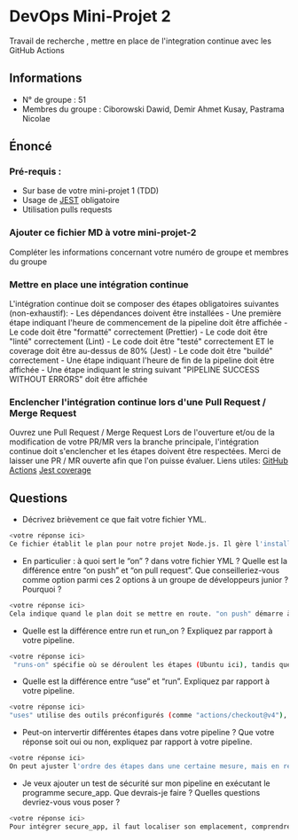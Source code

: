 # DevOps Mini-Projet 2
Travail de recherche , mettre en place de l'integration continue avec les GitHub Actions

## Informations
-   N° de groupe : 51
-   Membres du groupe : Ciborowski Dawid, Demir Ahmet Kusay, Pastrama Nicolae

## Énoncé
### Pré-requis :
-   Sur base de votre mini-projet 1 (TDD)
-   Usage de [JEST](https://jestjs.io/docs/getting-started) obligatoire
-   Utilisation pulls requests

### Ajouter ce fichier MD à votre mini-projet-2
Compléter les informations concernant votre numéro de groupe et membres du groupe

### Mettre en place une intégration continue
L'intégration continue doit se composer des étapes obligatoires suivantes (non-exhaustif):
    - Les dépendances doivent être installées
    - Une première étape indiquant l'heure de commencement de la pipeline doit être affichée
    - Le code doit être "formatté" correctement (Prettier)
    - Le code doit être "linté" correctement (Lint)
    - Le code doit être "testé" correctement ET le coverage doit être au-dessus de 80% (Jest)
    - Le code doit être "buildé" correctement
    - Une étape indiquant l'heure de fin de la pipeline doit être affichée
    - Une étape indiquant le string suivant "PIPELINE SUCCESS WITHOUT ERRORS" doit être affichée

### Enclencher l'intégration continue lors d'une Pull Request / Merge Request
Ouvrez une Pull Request / Merge Request
Lors de l'ouverture et/ou de la modification de votre PR/MR vers la branche principale, l'intégration continue doit s'enclencher et les étapes doivent être respectées.
Merci de laisser une PR / MR ouverte afin que l'on puisse évaluer.
Liens utiles:
[GitHub Actions](https://docs.github.com/fr/actions)
[Jest coverage](https://www.valentinog.com/blog/jest-coverage/)

## Questions
-   Décrivez brièvement ce que fait votre fichier YML.

```bash
<votre réponse ici>
Ce fichier établit le plan pour notre projet Node.js. Il gère l'installation des éléments nécessaires, vérifie le style du code (Prettier, ESLint) et note le début et la fin du processus.
```
-   En particulier : à quoi sert le “on” ? dans votre fichier YML ? Quelle est la différence entre “on push” et “on pull request”. Que conseilleriez-vous comme option parmi ces 2 options à un groupe de développeurs junior ? Pourquoi ?
```bash
<votre réponse ici>
Cela indique quand le plan doit se mettre en route. "on push" démarre à chaque fois qu'il y a des modifications, "on pull_request" lorsqu'on propose une fusion. Pour les débutants, commencer par "on pull_request" est plus sûr, car ça permet de vérifier les changements avant de les intégrer.
```
-   Quelle est la différence entre run et run_on ? Expliquez par rapport à votre pipeline.
```bash
<votre réponse ici>
 "runs-on" spécifie où se déroulent les étapes (Ubuntu ici), tandis que "run" indique les actions à exécuter à chaque étape.
```
-   Quelle est la différence entre “use” et “run”. Expliquez par rapport à votre pipeline.
```bash
<votre réponse ici>
"uses" utilise des outils préconfigurés (comme "actions/checkout@v4"), tandis que "run" exécute des commandes spécifiques dans notre plan.
```
-   Peut-on intervertir différentes étapes dans votre pipeline ? Que votre réponse soit oui ou non, expliquez par rapport à votre pipeline.
```bash
<votre réponse ici>
On peut ajuster l'ordre des étapes dans une certaine mesure, mais en respectant les dépendances. Par exemple, l'installation des éléments doit précéder la vérification du code ou sa mise en forme.
```
-   Je veux ajouter un test de sécurité sur mon pipeline en exécutant le programme secure_app. Que devrais-je faire ? Quelles questions devriez-vous vous poser ?
```bash
<votre réponse ici>
Pour intégrer secure_app, il faut localiser son emplacement, comprendre ses prérequis, l'ajouter au plan, et réfléchir à son impact sur le temps d'exécution et les ressources. Il est également important de planifier la gestion des résultats du test pour garantir la sécurité du projet.
```